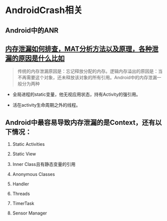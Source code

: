 
# AndroidCrash相关

## Android中的ANR

## [内存泄漏如何排查，MAT分析方法以及原理，各种泄漏的原因是什么比如](https://www.jianshu.com/p/ac00e370f83d)
  > 传统的内存泄漏原因是：忘记释放分配的内存。逻辑内存溢出的原因是：当不再需要这个对象，还未释放该对象的所有引用。Android中的内存泄漏一般分为两种  

  - 全局进程的static变量，他无视应用状态，持有Activity的强引用。  

  - 活在activity生命周期之外的线程。

## Android中最容易导致内存泄漏的是Context，还有以下情况：
  1.  Static Activities

  2.  Static View

  3.  Inner Class且有静态变量的引用

  4.  Anonymous Classes

  5.  Handler

  6.  Threads

  7.  TimerTask

  8.  Sensor Manager
